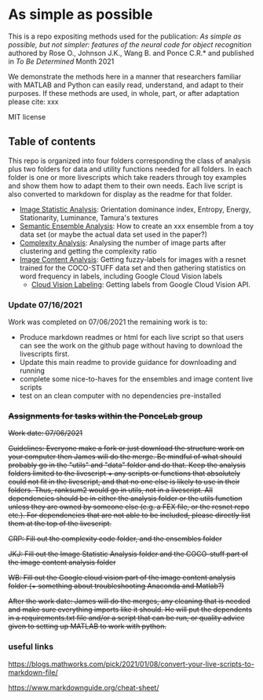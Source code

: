 # As simple as possible
This is a repo expositing methods used for the publication: _As simple as possible, but not simpler: features of the neural code for object recognition_ authored by  Rose O., Johnson J.K., Wang B. and Ponce C.R.* and published in _To Be Determined_  Month 2021

We demonstrate the methods here in a manner that researchers familiar with MATLAB and Python can easily read, understand, and adapt to their purposes. If these methods are used, in whole, part, or after adaptation please cite:
xxx

MIT license


## Table of contents
This repo is organized into four folders corresponding the class of analysis plus two folders for data and utility functions needed for all folders. In each folder is one or more livescripts which take readers through toy examples and show them how to adapt them to their own needs. Each live script is also converted to markdown for display as the readme for that folder. 

- [Image Statistic Analysis](https://github.com/PonceLab/as-simple-as-possible/tree/main/Image_Statistic_Analysis): Orientation dominance index, Entropy, Energy, Stationarity, Luminance, Tamura's textures
- [Semantic Ensemble Analysis](https://github.com/PonceLab/as-simple-as-possible/tree/main/Semantic_Ensemble_Analysis): How to create an xxx ensemble from a toy data set (or maybe the actual data set used in the paper?)
- [Complexity Analysis](https://github.com/PonceLab/as-simple-as-possible/tree/main/Complexity_Analysis): Analysing the number of image parts after clustering and getting the complexity ratio
- [Image Content Analysis](https://github.com/PonceLab/as-simple-as-possible/tree/main/Image_Content_Analysis): Getting fuzzy-labels for images with a resnet trained for the COCO-STUFF data set and then gathering statistics on word frequency in labels, including Google Cloud Vision  labels
	- [Cloud Vision Labeling](https://github.com/PonceLab/as-simple-as-possible/tree/main/Image_Content_Analysis/Google_Cloud_Vision.mlx): Getting labels from Google Cloud Vision API. 

### Update 07/16/2021
Work was completed on 07/06/2021 the remaining work is to:
* Produce markdown readmes or html for each live script so that users can see the work on the github page without having to download the livescripts first.
* Update this main readme to provide guidance for downloading and running
* complete some nice-to-haves for the ensembles and image content live scripts
* test on an clean computer with no dependencies pre-installed


### ~~Assignments for tasks within the PonceLab group~~
~~Work date: 07/06/2021~~

~~Guidelines: Everyone make a fork or just download the structure work on your computer then James will do the merge. Be mindful of what should probably go in the "utils" and "data" folder and do that. Keep the analysis folders limited to the livescript + any scripts or functions that absolutely could not fit in the livescript, and that no one else is likely to use in their folders. Thus, ranksum2 would go in utils, not in a livescript. All dependencies should be in either the analysis folder or the utils function unless they are owned by someone else (e.g. a FEX file, or the resnet repo etc.). For dependencies that are not able to be included, please directly list them at the top of the livescript.~~

~~CRP: 
Fill out the complexity code folder, and the ensembles folder~~

~~JKJ:
Fill out the Image Statistic Analysis folder and the COCO-stuff part of the image content analysis folder~~

~~WB:
Fill out the Google cloud vision part of the image content analysis folder (+ something about troubleshooting Anaconda and Matlab?)~~

~~After the work date:
James will do the merges, any cleaning that is needed and make sure everything imports like it should. He will put the dependents in a requirements.txt file and/or a script that can be run, or quality advice given to setting up MATLAB to work with python.~~

### useful links

https://blogs.mathworks.com/pick/2021/01/08/convert-your-live-scripts-to-markdown-file/

https://www.markdownguide.org/cheat-sheet/
